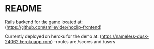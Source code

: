 # README

Rails backend for the game located at: (https://github.com/smilevideo/noclip-frontend)

Currently deployed on heroku for the demo at: (https://nameless-dusk-24062.herokuapp.com)
-routes are /scores and /users
